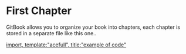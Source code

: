 # First Chapter

GitBook allows you to organize your book into chapters, each chapter is stored in a separate file like this one..

[import, template:"acefull", title:"example of code"](../Source/DemoMap/MainForm.cs)